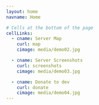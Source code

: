 ```yaml
---
layout: home
navname: Home

# Cells at the bottom of the page
cellLinks:
  - cname: Server Map
    curl: map
    cimage: media/demo02.jpg

  - cname: Server Screenshots
    curl: screenshots
    cimage: media/demo03.jpg

  - cname: Donate to dev
    curl: donate
    cimage: media/demo04.jpg
---
```

